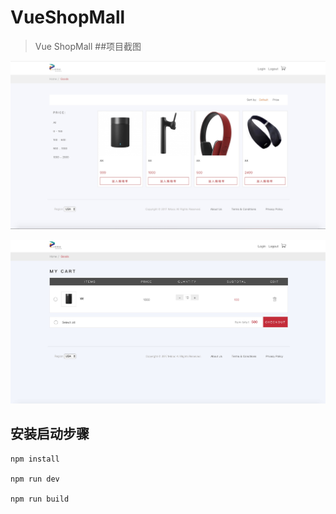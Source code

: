# VueShopMall

> Vue ShopMall 
##项目截图

![Alt text](./screenShot/mall1.jpg)

![Alt text](./screenShot/mall2.jpg)
## 安装启动步骤

``` 
npm install

npm run dev

npm run build

```

